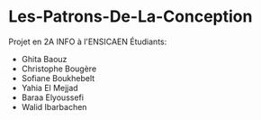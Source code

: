 Les-Patrons-De-La-Conception
============================

Projet en 2A INFO à l'ENSICAEN
Étudiants:
- Ghita Baouz
- Christophe Bougère
- Sofiane Boukhebelt
- Yahia El Mejjad
- Baraa Elyoussefi
- Walid Ibarbachen
